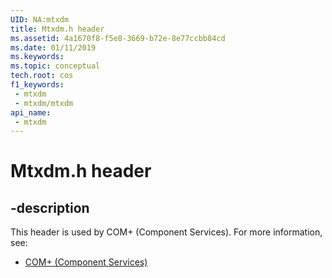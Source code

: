 ```yaml
---
UID: NA:mtxdm
title: Mtxdm.h header
ms.assetid: 4a1670f8-f5e8-3669-b72e-8e77ccbb84cd
ms.date: 01/11/2019
ms.keywords: 
ms.topic: conceptual
tech.root: cos
f1_keywords:
 - mtxdm
 - mtxdm/mtxdm
api_name:
 - mtxdm
---
```


# Mtxdm.h header


## -description

This header is used by COM+ (Component Services). For more information, see:

- [COM+ (Component Services)](../_cos/index.md)

